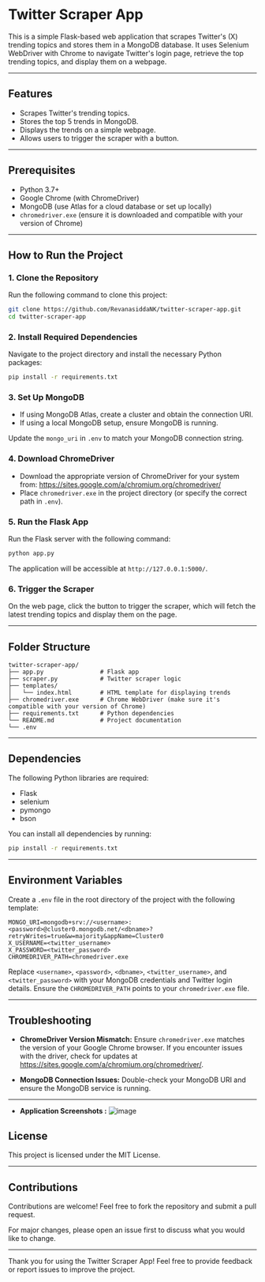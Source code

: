 # Twitter Scraper App

This is a simple Flask-based web application that scrapes Twitter's (X) trending topics and stores them in a MongoDB database. It uses Selenium WebDriver with Chrome to navigate Twitter's login page, retrieve the top trending topics, and display them on a webpage.

---

## Features

- Scrapes Twitter's trending topics.
- Stores the top 5 trends in MongoDB.
- Displays the trends on a simple webpage.
- Allows users to trigger the scraper with a button.

---

## Prerequisites

- Python 3.7+
- Google Chrome (with ChromeDriver)
- MongoDB (use Atlas for a cloud database or set up locally)
- `chromedriver.exe` (ensure it is downloaded and compatible with your version of Chrome)

---

## How to Run the Project

### 1. Clone the Repository

Run the following command to clone this project:
```bash
git clone https://github.com/RevanasiddaNK/twitter-scraper-app.git
cd twitter-scraper-app
```

### 2. Install Required Dependencies

Navigate to the project directory and install the necessary Python packages:
```bash
pip install -r requirements.txt
```

### 3. Set Up MongoDB

- If using MongoDB Atlas, create a cluster and obtain the connection URI.
- If using a local MongoDB setup, ensure MongoDB is running.

Update the `mongo_uri` in `.env` to match your MongoDB connection string.

### 4. Download ChromeDriver

- Download the appropriate version of ChromeDriver for your system from: https://sites.google.com/a/chromium.org/chromedriver/
- Place `chromedriver.exe` in the project directory (or specify the correct path in `.env`).

### 5. Run the Flask App

Run the Flask server with the following command:
```bash
python app.py
```

The application will be accessible at `http://127.0.0.1:5000/`.

### 6. Trigger the Scraper

On the web page, click the button to trigger the scraper, which will fetch the latest trending topics and display them on the page.

---

## Folder Structure

```plaintext
twitter-scraper-app/
├── app.py                # Flask app
├── scraper.py            # Twitter scraper logic
├── templates/
│   └── index.html        # HTML template for displaying trends
├── chromedriver.exe      # Chrome WebDriver (make sure it's compatible with your version of Chrome)
├── requirements.txt      # Python dependencies
└── README.md             # Project documentation
└── .env 
```

---

## Dependencies

The following Python libraries are required:

- Flask
- selenium
- pymongo
- bson

You can install all dependencies by running:
```bash
pip install -r requirements.txt
```

---

## Environment Variables

Create a `.env` file in the root directory of the project with the following template:

```
MONGO_URI=mongodb+srv://<username>:<password>@cluster0.mongodb.net/<dbname>?retryWrites=true&w=majority&appName=Cluster0
X_USERNAME=<twitter_username>
X_PASSWORD=<twitter_password>
CHROMEDRIVER_PATH=chromedriver.exe
```

Replace `<username>`, `<password>`, `<dbname>`, `<twitter_username>`, and `<twitter_password>` with your MongoDB credentials and Twitter login details. Ensure the `CHROMEDRIVER_PATH` points to your `chromedriver.exe` file.

---

## Troubleshooting

- **ChromeDriver Version Mismatch:**
  Ensure `chromedriver.exe` matches the version of your Google Chrome browser. If you encounter issues with the driver, check for updates at https://sites.google.com/a/chromium.org/chromedriver/.

- **MongoDB Connection Issues:**
  Double-check your MongoDB URI and ensure the MongoDB service is running.

---
- **Application Screenshots :**
![image](https://github.com/user-attachments/assets/b6948ed5-2d5b-49d8-8caa-791c7e9af2ad)





## License

This project is licensed under the MIT License.

---

## Contributions

Contributions are welcome! Feel free to fork the repository and submit a pull request.

For major changes, please open an issue first to discuss what you would like to change.

---

Thank you for using the Twitter Scraper App! Feel free to provide feedback or report issues to improve the project.

